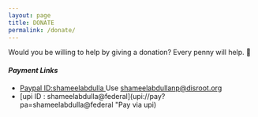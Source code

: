 ```yaml
---
layout: page
title: DONATE
permalink: /donate/
---
```


Would you be willing to help by giving a donation? Every penny will help. 🖤
   

#### *Payment Links*
* [Paypal ID:shameelabdulla ](http://paypal.me/shameelabdulla "Paypal ME") 
Use shameelabdullanp@disroot.org
* [upi ID : shameelabdulla@federal](upi://pay?pa=shameelabdulla@federal "Pay via upi)
